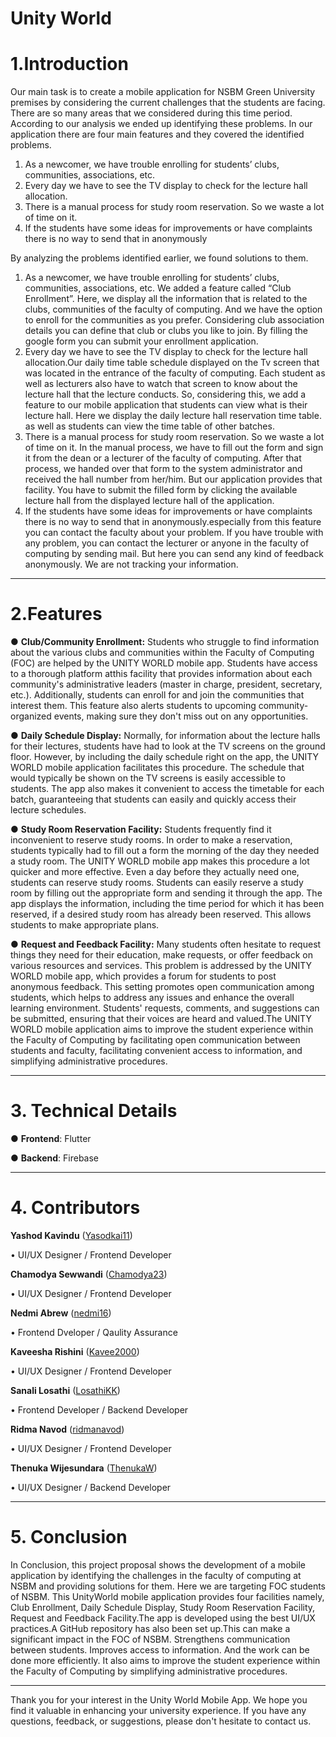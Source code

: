 # Unity World

# 1.Introduction

Our main task is to create a mobile application for NSBM Green University premises by considering the current challenges that the students are facing. There are so many areas that we considered during this time period. According to our analysis we ended up identifying these problems. In our application there are four main features and they covered the identified problems.
1. As a newcomer, we have trouble enrolling for students’ clubs, communities, associations, etc. 
2. Every day we have to see the TV display to check for the lecture hall allocation.
3. There is a manual process for study room reservation. So we waste a lot of time on it.
4. If the students have some ideas for improvements or have complaints there is no way to send that in anonymously

By analyzing the problems identified earlier, we found solutions to them. 
1. As a newcomer, we have trouble enrolling for students’ clubs, communities, associations, etc. We added a feature called “Club Enrollment”. Here, we display all the information that is related to the clubs, communities of the faculty of computing. And we have the option to enroll for the communities as you prefer. Considering club association details you can define that club or clubs you like to join. By filling the google form you can submit your enrollment application.
2. Every day we have to see the TV display to check for the lecture hall allocation.Our daily time table schedule displayed on the Tv screen that was located in the entrance of the faculty of computing. Each student as well as lecturers also have to watch that screen to know about the lecture hall that the lecture conducts. So, considering this, we add a feature to our mobile application that students can view what 
is their lecture hall. Here we display the daily lecture hall reservation time table. as well as students can view the time table of other batches. 
3. There is a manual process for study room reservation. So we waste a lot of time on it. In the manual process, we have to fill out the form and sign it from the dean or a lecturer of the faculty of computing. After that process, we handed over that form to the system administrator and received the hall number from her/him. But our application provides that facility. You have to submit the filled form by clicking the available lecture hall from the displayed lecture hall of the application.
4. If the students have some ideas for improvements or have complaints there is no way to send that in anonymously.especially from this feature you can contact the faculty about your problem. If you have trouble with any problem, you can contact the lecturer or anyone in the faculty of computing by sending mail. But here you can send any kind of feedback anonymously. We are not tracking your information.

---

# 2.Features

 ● **Club/Community Enrollment:**
Students who struggle to find information about the various clubs and communities within the Faculty of Computing (FOC) are helped by the UNITY WORLD mobile app. Students have access to a thorough platform atthis facility that provides information about each community's administrative leaders (master in charge, president, secretary, etc.). Additionally, students can enroll for and join the communities that interest them. This feature also alerts students to upcoming community-organized events, making sure they don't miss out on any opportunities.

 ● **Daily Schedule Display:**
Normally, for information about the lecture halls for their lectures, students have had to look at the TV screens on the ground floor. However, by including the daily schedule right on the app, the UNITY WORLD mobile application facilitates this procedure. The schedule that would typically be shown on the TV screens is easily accessible to students. The app also makes it convenient to access the timetable for each batch, guaranteeing that students can easily and quickly access their lecture schedules.

 ● **Study Room Reservation Facility:**
Students frequently find it inconvenient to reserve study rooms. In order to make a reservation, students typically had to fill out a form the morning of the day they needed a study room. The UNITY WORLD mobile app makes this procedure a lot quicker and more effective. Even a day before they actually need one, students can reserve study rooms. Students can easily reserve a study room by filling out the appropriate form and sending it through the app. The app displays the information, including the time period for which it has been reserved, if a desired study room has already been reserved. This allows students to make appropriate plans.

 ● **Request and Feedback Facility:**
Many students often hesitate to request things they need for their education, make requests, or offer feedback on various resources and services. This problem is addressed by the UNITY WORLD mobile app, which provides a forum for students to post anonymous feedback. This setting promotes open communication among students, which helps to address any issues and enhance the overall learning environment. Students' requests, comments, and suggestions can be submitted, ensuring that their voices are heard and valued.The UNITY WORLD mobile application aims to improve the student experience within the Faculty of Computing by facilitating open communication between students and faculty, facilitating convenient access to information, and simplifying administrative procedures.

---

# 3. Technical Details
  ● **Frontend**: Flutter
 
  ● **Backend**: Firebase

---

# 4. Contributors

 **Yashod Kavindu** ([Yasodkai11](https://github.com/Yasodkai11))
 
 • UI/UX Designer / Frontend Developer

 **Chamodya Sewwandi** ([Chamodya23](https://github.com/Chamodya23))
 
 • UI/UX Designer / Frontend Developer

 **Nedmi Abrew** ([nedmi16](https://github.com/nedmi16))
 
 • Frontend Dveloper / Qaulity Assurance

 **Kaveesha Rishini** ([Kavee2000](https://github.com/Kavee2000))
 
 • UI/UX Designer / Frontend Developer

**Sanali Losathi** ([LosathiKK](https://github.com/LosathiKK))
 
 • Frontend Developer / Backend Developer
 
 **Ridma Navod** ([ridmanavod](https://github.com/ridmanavod))
 
 • UI/UX Designer / Frontend Developer

 **Thenuka Wijesundara** ([ThenukaW](https://github.com/ThenukaW))
 
  • UI/UX Designer / Backend Developer
  
---

# 5. Conclusion
In Conclusion, this project proposal shows the development of a mobile application by identifying the challenges in the faculty of computing at NSBM and providing solutions for them. Here we are targeting 
FOC students of NSBM. This UnityWorld mobile application provides four facilities namely, Club Enrollment, Daily Schedule Display, Study Room Reservation Facility, Request and Feedback Facility.The app is developed using the best UI/UX practices.A GitHub repository has also been set up.This can make a significant impact in the FOC of NSBM. Strengthens communication between students. Improves access to information. And the work can be done more efficiently. It also aims to improve the student experience within the Faculty of Computing by simplifying administrative procedures.

---
Thank you for your interest in the Unity World Mobile App. We hope you find it valuable in enhancing your university experience. If you have any questions, feedback, or suggestions, please don't hesitate to contact us.

